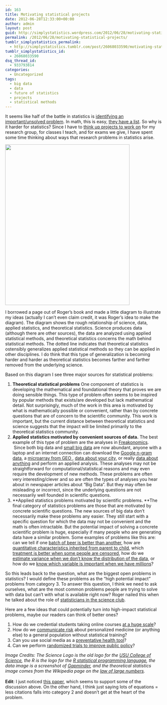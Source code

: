 ```yaml
---
id: 163
title: Motivating statistical projects
date: 2012-06-28T12:33:00+00:00
author: admin
layout: post
guid: http://simplystatistics.wordpress.com/2012/06/28/motivating-statistical-projects
permalink: /2012/06/28/motivating-statistical-projects/
tumblr_simplystatistics_permalink:
  - http://simplystatistics.tumblr.com/post/26068033590/motivating-statistical-projects
tumblr_simplystatistics_id:
  - 26068033590
dsq_thread_id:
  - 933793814
categories:
  - Uncategorized
tags:
  - big data
  - data
  - future of statistics
  - projects
  - statistical methods
---
```

It seems like half of the battle in statistics is <a href="http://normaldeviate.wordpress.com/2012/06/21/90/" target="_blank">identifying an important/unsolved problem</a>. In math, this is easy, <a href="http://www.claymath.org/millennium/" target="_blank">they have a list</a>. So why is it harder for statistics? Since I have to <a href="http://simplystatistics.org/post/18493330661/statistics-project-ideas-for-students" target="_blank">think up projects to work on</a> for my research group, for classes I teach, and for exams we give, I have spent some time thinking about ways that research problems in statistics arise.

<img height="517" src="http://biostat.jhsph.edu/~jleek/stat-projects.jpg" width="400" />

I borrowed a page out of Roger&#8217;s book and made a little diagram to illustrate my ideas (actually I can&#8217;t even claim credit, it was Roger&#8217;s idea to make the diagram). The diagram shows the rough relationship of science, data, applied statistics, and theoretical statistics. Science produces data (although there are other sources), the data are analyzed using applied statistical methods, and theoretical statistics concerns the math behind statistical methods. The dotted line indicates that theoretical statistics ostensibly generalizes applied statistical methods so they can be applied in other disciplines. I do think that this type of generalization is becoming harder and harder as theoretical statistics becomes farther and farther removed from the underlying science.

Based on this diagram I see three major sources for statistical problems: 

  1. **Theoretical statistical problems** One component of statistics is developing the mathematical and foundational theory that proves we are doing sensible things. This type of problem often seems to be inspired by popular methods that exists/are developed but lack mathematical detail. Not surprisingly, much of the work in this area is motivated by what is mathematically possible or convenient, rather than by concrete questions that are of concern to the scientific community. This work is important, but the current distance between theoretical statistics and science suggests that the impact will be limited primarily to the theoretical statistics community. 
  2. **Applied statistics motivated by convenient sources of data.** The best example of this type of problem are the analyses in <a href="http://www.freakonomics.com/" target="_blank">Freakonomics</a>.  Since both big data and <a href="http://simplystatistics.org/post/25924012903/the-problem-with-small-big-data" target="_blank">small big data</a> are now abundant, anyone with a laptop and an internet connection can download the <a href="http://books.google.com/ngrams/datasets" target="_blank">Google n-gram data</a>, a <a href="http://www.ncbi.nlm.nih.gov/geo/" target="_blank">microarray from GEO </a>, <a href="http://simplystatistics.org/post/15182715327/list-of-cities-states-with-open-data-help-me-find" target="_blank">data about your city</a>, or really <a href="http://www.factual.com/" target="_blank">data about anything</a> and perform an applied analysis. These analyses may not be straightforward for computational/statistical reasons and may even require the development of new methods. These problems are often very interesting/clever and so are often the types of analyses you hear about in newspaper articles about &#8220;Big Data&#8221;. But they may often be misleading or incorrect, since the underlying questions are not necessarily well founded in scientific questions. 
  3. **Applied statistics problems motivated by scientific problems. **The final category of statistics problems are those that are motivated by concrete scientific questions. The new sources of big data don&#8217;t necessarily make these problems any easier. They still start with a specific question for which the data may not be convenient and the math is often intractable. But the potential impact of solving a concrete scientific problem is huge, especially if many people who are generating data have a similar problem. Some examples of problems like this are: can we tell if one <a href="http://en.wikipedia.org/wiki/Student's_t-test" target="_blank">batch of beer is better than another</a>, how are <a href="http://en.wikipedia.org/wiki/Analysis_of_variance" target="_blank">quantitative characteristics inherited from parent to child</a>, which <a href="http://en.wikipedia.org/wiki/Proportional_hazards_models" target="_blank">treatment is better when some people are censored</a>, how do we <a href="http://en.wikipedia.org/wiki/Bootstrapping_(statistics)" target="_blank">estimate variance when we don&#8217;t know the distribution of the data</a>, or how do we <a href="http://en.wikipedia.org/wiki/False_discovery_rate" target="_blank">know which variable is important when we have millions</a>? 

So this leads back to the question, what are the biggest open problems in statistics? I would define these problems as the &#8220;high potential impact&#8221; problems from category 3. To answer this question, I think we need to ask ourselves, what are the most common problems people are trying to solve with data but can&#8217;t with what is available right now? Roger nailed this when he talked about the role of <a href="http://simplystatistics.org/post/25643791866/statistics-and-the-science-club" target="_blank">statisticians in the science club</a>. 

Here are a few ideas that could potentially turn into high-impact statistical problems, maybe our readers can think of better ones?

  1. How do we credential students taking online courses <a href="http://simplystatistics.org/post/16759359088/why-in-person-education-isnt-dead-yet-but-a" target="_blank">at a huge scale</a>?
  2. How do we <a href="http://understandinguncertainty.org/" target="_blank">communicate risk</a> about personalized medicine (or anything else) to a general population without statistical training? 
  3. Can you use social media as a <a href="http://www.uvm.edu/~pdodds/files/papers/others/2011/moreno2011a.pdf" target="_blank">preventative health tool</a>?
  4. Can we perform <a href="http://www.cabinetoffice.gov.uk/sites/default/files/resources/TLA-1906126.pdf" target="_blank">randomized trials to improve public policy</a>?

<div>
  <em>Image Credits: The Science Logo is the old logo for the <a href="http://www.usu.edu/science/" target="_blank">USU College of Science</a>, the R is the logo for the <a href="http://www.r-project.org/" target="_blank">R statistical programming language</a>, the data image is a screenshot of <a href="http://www.gapminder.org/" target="_blank">Gapminder</a>, and the theoretical statistics image comes from the Wikipedia page on the <a href="http://en.wikipedia.org/wiki/Law_of_large_numbers" target="_blank">law of large numbers</a>.</em>
</div>

<div>
  <em><br /></em>
</div>

<div>
  <strong>Edit</strong>: I just noticed <a href="http://www.pnas.org/content/early/2012/06/22/1205259109.abstract" target="_blank">this paper</a>, which seems to support some of the discussion above. On the other hand, I think just saying lots of equations = less citations falls into category 2 and doesn&#8217;t get at the heart of the problem. 
</div>